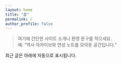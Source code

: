```yaml
---
layout: home
title: "홈"
permalink: /
author_profile: false
---
```


> 여기에 간단한 사이트 소개나 환영 문구를 적으세요.  
> 예: “역사 아카이브와 연성 노트를 모아둔 공간입니다.”

최근 글은 아래에 자동으로 표시됩니다.
